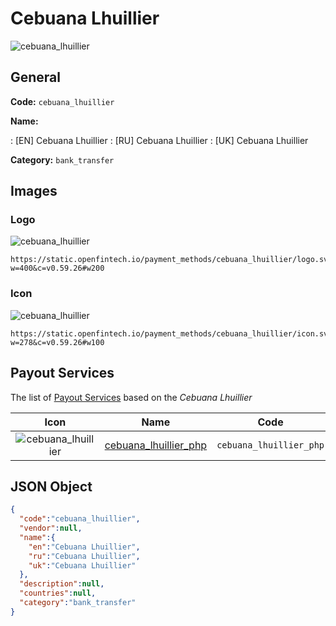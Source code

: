 
# Cebuana Lhuillier 
![cebuana_lhuillier](https://static.openfintech.io/payment_methods/cebuana_lhuillier/logo.svg?w=400&c=v0.59.26#w200)  

## General 
**Code:** `cebuana_lhuillier` 
 
**Name:** 
 
:	[EN] Cebuana Lhuillier 
:	[RU] Cebuana Lhuillier 
:	[UK] Cebuana Lhuillier 
 
**Category:** `bank_transfer` 
 

## Images 

### Logo 
![cebuana_lhuillier](https://static.openfintech.io/payment_methods/cebuana_lhuillier/logo.svg?w=400&c=v0.59.26#w200)  

```
https://static.openfintech.io/payment_methods/cebuana_lhuillier/logo.svg?w=400&c=v0.59.26#w200
```  

### Icon 
![cebuana_lhuillier](https://static.openfintech.io/payment_methods/cebuana_lhuillier/icon.svg?w=278&c=v0.59.26#w100)  

```
https://static.openfintech.io/payment_methods/cebuana_lhuillier/icon.svg?w=278&c=v0.59.26#w100
```  

## Payout Services 
 
The list of [Payout Services](/payout-services/) based on the _Cebuana Lhuillier_ 

|Icon|Name|Code| 
|:---:|:---:|:---:| 
|![cebuana_lhuillier](https://static.openfintech.io/payout_methods/cebuana_lhuillier/icon.png?w=278&c=v0.59.26#w40) |[cebuana_lhuillier_php](/payout-services/cebuana_lhuillier_php/)|`cebuana_lhuillier_php`| 
 

## JSON Object 

```json
{
  "code":"cebuana_lhuillier",
  "vendor":null,
  "name":{
    "en":"Cebuana Lhuillier",
    "ru":"Cebuana Lhuillier",
    "uk":"Cebuana Lhuillier"
  },
  "description":null,
  "countries":null,
  "category":"bank_transfer"
}
```  
